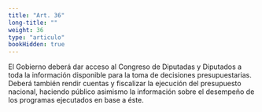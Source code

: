 ```yaml
---
title: "Art. 36"
long-title: ""
weight: 36
type: "articulo"
bookHidden: true
---
```

El Gobierno deberá dar acceso al Congreso de Diputadas y Diputados a toda la información disponible para la toma de decisiones presupuestarias. Deberá también rendir cuentas y fiscalizar la ejecución del  presupuesto nacional, haciendo público asimismo la información sobre el desempeño de los programas ejecutados en base a éste.

